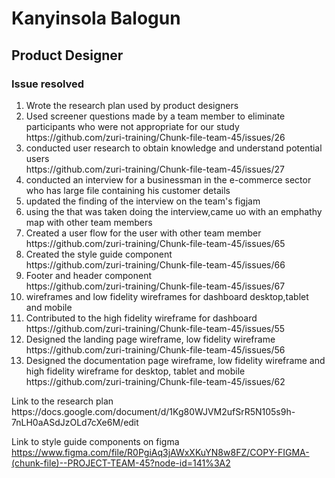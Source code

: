 <h1>Kanyinsola Balogun</h1>
<h2>Product Designer</h2>
<h3>Issue resolved</h3>
<ol>
   <li> Wrote the research plan used by product designers </li>
   <li> Used screener questions made by a team member to eliminate participants who were not appropriate for our study </li> https://github.com/zuri-training/Chunk-file-team-45/issues/26
   <li> conducted user research to obtain knowledge and understand potential users </li> https://github.com/zuri-training/Chunk-file-team-45/issues/27
   <li> conducted an interview for a businessman in the e-commerce sector who has large file containing his customer details </li>
   <li> updated the finding of the interview on the team's figjam  </li>
   <li> using the that was taken doing the interview,came uo with an emphathy map with other team members </li>
   <li> Created a user flow for the user with other team member </li> https://github.com/zuri-training/Chunk-file-team-45/issues/65
   <li> Created the style guide component </li>  https://github.com/zuri-training/Chunk-file-team-45/issues/66
   <li> Footer and header component</li> https://github.com/zuri-training/Chunk-file-team-45/issues/67
   <li> wireframes and low fidelity wireframes for dashboard desktop,tablet and mobile  </li>
   <li> Contributed to the high fidelity wireframe for dashboard </li> https://github.com/zuri-training/Chunk-file-team-45/issues/55
   <li> Designed the landing page wireframe, low fidelity wireframe  </li> https://github.com/zuri-training/Chunk-file-team-45/issues/56
   <li> Designed the documentation page wireframe, low fidelity wireframe and high fidelity wireframe for desktop, tablet and mobile https://github.com/zuri-training/Chunk-file-team-45/issues/62
</ol>
Link to the research plan https://docs.google.com/document/d/1Kg80WJVM2ufSrR5N105s9h-7nLH0aASdJzOLd7cXe6M/edit

Link to style guide components on figma https://www.figma.com/file/R0PgiAq3jAWxXKuYN8w8FZ/COPY-FIGMA-(chunk-file)--PROJECT-TEAM-45?node-id=141%3A2
